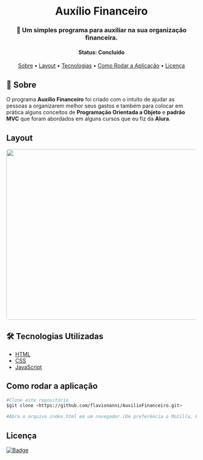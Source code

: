 <h1 align="center"> Auxílio Financeiro </h1> 
<h3 align="center"> 🧮 Um simples programa para auxiliar na sua organização financeira.</h3>

<h4 align="center">Status: Concluído</h4>


<p align="center">
 <a href="#--sobre">Sobre</a> •
 <a href="#layout">Layout</a> • 
 <a href="#--tecnologias-utilizadas">Tecnologias</a> • 
 <a href="#como-rodar-a-aplicação">Como Rodar a Aplicação</a> • 
 <a href="#licença">Licença</a> 
</p>

<h2> 🔖 Sobre</h2>
O programa <strong>Auxílio Financeiro</strong> foi criado com o intuito de ajudar as pessoas a organizarem melhor seus gastos e também para colocar em prática alguns
conceitos de <strong>Programação Orientada a Objeto</strong> e <strong>padrão MVC</strong> que foram abordados em alguns cursos que eu fiz da <strong>Alura</strong>.

<h2>Layout</h2>
<p align="center">
  <kbd>
    <img width="1080" style="border-radius: 5px" height="450" src="https://github.com/flavionanni/AuxilioFinanceiro/blob/main/assets/readme/web_desktop.gif" alt="Intro">
  </kbd>
</p>

<h2> 🛠 Tecnologias Utilizadas</h2>

- [HTML](https://developer.mozilla.org/pt-BR/docs/Web/HTML)
- [CSS](https://developer.mozilla.org/pt-BR/docs/Web/CSS)
- [JavaScript](https://developer.mozilla.org/pt-BR/docs/Web/JavaScript)

<h2>Como rodar a aplicação</h2>  

```Bash  
#Clone este repositório  
$git clone <https://github.com/flavionanni/AuxilioFinanceiro.git>

#Abra o arquivo index.html em um navegador.(De preferência o Mozilla, Edge ou Chrome).

```

<h2>Licença</h2>  
<a href="https://github.com/flavionanni/AuxilioFinanceiro/blob/main/LICENSE"  
   
![Badge](https://img.shields.io/github/license/flavionanni/AuxilioFinanceiro?style=for-the-badge)
   
</a>

